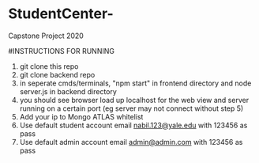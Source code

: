 # StudentCenter-
Capstone Project 2020

#INSTRUCTIONS FOR RUNNING

1) git clone this repo 
2) git clone backend repo
3) in seperate cmds/terminals, "npm start" in frontend directory
   and node server.js in backend directory
4) you should see browser load up localhost for the web view and server 
   running on a certain port (eg server may not connect without step 5)
5) Add your ip to Mongo ATLAS whitelist 
6) Use default student account email nabil.123@yale.edu with 123456 as pass
7) Use default admin account email admin@admin.com with 123456 as pass
